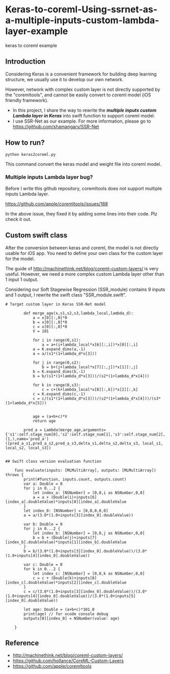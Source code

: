 # Keras-to-coreml-Using-ssrnet-as-a-multiple-inputs-custom-lambda-layer-example
keras to coreml example


## Introduction
Considering Keras is a convenient framework for building deep learning structure, we usually use it to develop our own network. 

However, network with complex custom layer is not directly supported by the "coremltools", and cannot be easily convert to coreml model (iOS friendly framework).

+ In this project, I share the way to rewrite the ***multiple inputs custom Lambda layer in Keras*** into swift function to support coreml model.
+ I use SSR-Net as our example. For more information, please go to https://github.com/shamangary/SSR-Net

## How to run?
```
python keras2coreml.py
```
This command convert the keras model and weight file into coreml model.

### Multiple inputs Lambda layer bug?
Before I write this github repository, coremltools does not support multiple inputs Lambda layer.

https://github.com/apple/coremltools/issues/188

In the above issue, they fixed it by adding some lines into their code. Plz check it out.

## Custom swift class
After the conversion between keras and coreml, the model is not directly usable for iOS app.
You need to define your own class for the custom layer for the model.

The guide of http://machinethink.net/blog/coreml-custom-layers/ is very useful.
However, we need a more complex custom Lambda layer other than 1 input 1 output.

Considering our Soft Stagewise Regression (SSR_module) contains 9 inputs and 1 output, 
I rewrite the swift class "SSR_module.swift".

```
# Target custom layer in Keras SSR-Net model

        def merge_age(x,s1,s2,s3,lambda_local,lambda_d):
            a = x[0][:,0]*0
            b = x[0][:,0]*0
            c = x[0][:,0]*0
            V = 101

            for i in range(0,s1):
                a = a+(i+lambda_local*x[6][:,i])*x[0][:,i]
            a = K.expand_dims(a,-1)
            a = a/(s1*(1+lambda_d*x[3]))

            for j in range(0,s2):
                b = b+(j+lambda_local*x[7][:,j])*x[1][:,j]
            b = K.expand_dims(b,-1)
            b = b/(s1*(1+lambda_d*x[3]))/(s2*(1+lambda_d*x[4]))

            for k in range(0,s3):
                c = c+(k+lambda_local*x[8][:,k])*x[2][:,k]
            c = K.expand_dims(c,-1)
            c = c/(s1*(1+lambda_d*x[3]))/(s2*(1+lambda_d*x[4]))/(s3*(1+lambda_d*x[5]))


            age = (a+b+c)*V
            return age
        
        pred_a = Lambda(merge_age,arguments={'s1':self.stage_num[0],'s2':self.stage_num[1],'s3':self.stage_num[2],'lambda_local':self.lambda_local,'lambda_d':self.lambda_d},output_shape=(1,),name='pred_a')([pred_a_s1,pred_a_s2,pred_a_s3,delta_s1,delta_s2,delta_s3, local_s1, local_s2, local_s3])


## Swift class version evaluation function

    func evaluate(inputs: [MLMultiArray], outputs: [MLMultiArray]) throws {
        print(#function, inputs.count, outputs.count)
        var a: Double = 0
        for i in 0...2 {
            let index_a: [NSNumber] = [0,0,i as NSNumber,0,0]
            a = a + (Double(i)+inputs[6][index_a].doubleValue)*inputs[0][index_a].doubleValue
        }
        let index_0: [NSNumber] = [0,0,0,0,0]
        a = a/(3.0*(1.0+inputs[3][index_0].doubleValue))
        
        var b: Double = 0
        for j in 0...2 {
            let index_b: [NSNumber] = [0,0,j as NSNumber,0,0]
            b = b + (Double(j)+inputs[7][index_b].doubleValue)*inputs[1][index_b].doubleValue
        }
        b = b/(3.0*(1.0+inputs[3][index_0].doubleValue))/(3.0*(1.0+inputs[4][index_0].doubleValue))
        
        var c: Double = 0
        for k in 0...2 {
            let index_c: [NSNumber] = [0,0,k as NSNumber,0,0]
            c = c + (Double(k)+inputs[8][index_c].doubleValue)*inputs[2][index_c].doubleValue
        }
        c = c/(3.0*(1.0+inputs[3][index_0].doubleValue))/(3.0*(1.0+inputs[4][index_0].doubleValue))/(3.0*(1.0+inputs[5][index_0].doubleValue))
        
        let age: Double = (a+b+c)*101.0
        print(age) // for xcode console debug
        outputs[0][index_0] = NSNumber(value: age)
        
    }
```


## Reference
+ http://machinethink.net/blog/coreml-custom-layers/
+ https://github.com/hollance/CoreML-Custom-Layers
+ https://github.com/apple/coremltools
